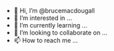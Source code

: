- 👋 Hi, I’m @brucemacdougall
- 👀 I’m interested in ...
- 🌱 I’m currently learning ...
- 💞️ I’m looking to collaborate on ...
- 📫 How to reach me ...

<!---
brucemacdougall/brucemacdougall is a ✨ special ✨ repository because its `README.md` (this file) appears on your GitHub profile.
You can click the Preview link to take a look at your changes.
--->

